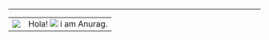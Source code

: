 ***
<table style="width:100%;border:0px;">
<tr>
<td>
<img src="https://itisianurag.github.io/assets/img/hello-cat.gif">
</td>
<td>
Hola! <img src="https://github.githubassets.com/images/icons/emoji/unicode/1f44b.png"> i am Anurag.
</td>
</tr>
</table>